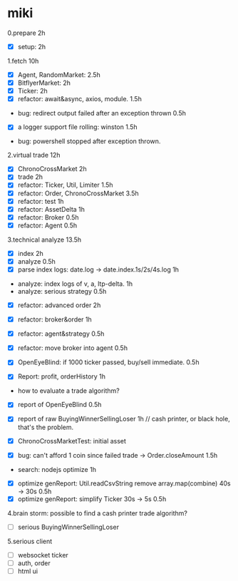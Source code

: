 # miki

0.prepare 2h
- [x] setup: 2h

1.fetch 10h
- [x] Agent, RandomMarket: 2.5h
- [x] BitflyerMarket: 2h
- [x] Ticker: 2h
- [x] refactor: await&async, axios, module. 1.5h

- bug: redirect output failed after an exception thrown 0.5h
- [x] a logger support file rolling: winston 1.5h
- bug: powershell stopped after exception thrown.

2.virtual trade 12h
- [x] ChronoCrossMarket 2h
- [x] trade 2h
- [x] refactor: Ticker, Util, Limiter 1.5h
- [x] refactor: Order, ChronoCrossMarket 3.5h
- [x] refactor: test 1h
- [x] refactor: AssetDelta 1h
- [x] refactor: Broker 0.5h
- [x] refactor: Agent 0.5h

3.technical analyze 13.5h
- [x] index 2h
- [x] analyze 0.5h
- [x] parse index logs: date.log -> date.index.1s/2s/4s.log 1h
- analyze: index logs of v, a, ltp-delta. 1h
- analyze: serious strategy 0.5h

- [x] refactor: advanced order 2h
- [x] refactor: broker&order 1h
- [x] refactor: agent&strategy 0.5h
- [x] refactor: move broker into agent 0.5h

- [x] OpenEyeBlind: if 1000 ticker passed, buy/sell immediate. 0.5h
- [x] Report: profit, orderHistory 1h

- how to evaluate a trade algorithm?
- [x] report of OpenEyeBlind 0.5h
- [x] report of raw BuyingWinnerSellingLoser 1h // cash printer, or black hole, that's the problem.

- [x] ChronoCrossMarketTest: initial asset
- [x] bug: can't afford 1 coin since failed trade -> Order.closeAmount 1.5h

- search: nodejs optimize 1h
- [x] optimize genReport: Util.readCsvString remove array.map(combine) 40s -> 30s 0.5h
- [x] optimize genReport: simplify Ticker 30s -> 5s 0.5h

4.brain storm: possible to find a cash printer trade algorithm?
- [ ] serious BuyingWinnerSellingLoser

5.serious client
- [ ] websocket ticker
- [ ] auth, order
- [ ] html ui